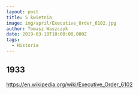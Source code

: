 ```yaml
---
layout: post
title: 5 kwietnia
image: img/april/Executive_Order_6102.jpg
author: Tomasz Waszczyk
date: 2019-03-10T10:00:00.000Z
tags:
  - Historia
---
```


## 1933

<https://en.wikipedia.org/wiki/Executive_Order_6102>
